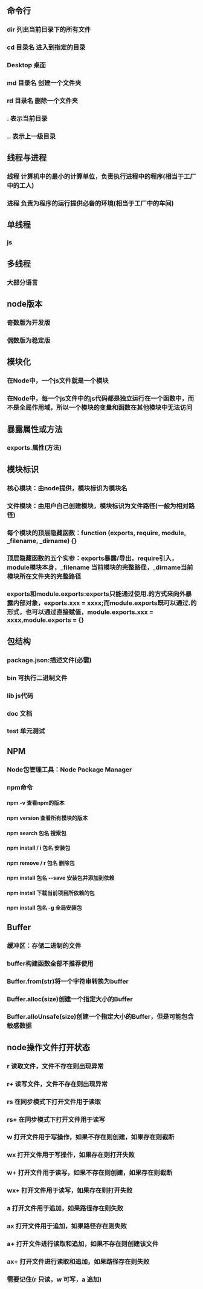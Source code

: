 ## 命令行
### dir 列出当前目录下的所有文件
### cd 目录名 进入到指定的目录
### Desktop 桌面
### md 目录名 创建一个文件夹
### rd 目录名 删除一个文件夹
### . 表示当前目录
### .. 表示上一级目录
## 线程与进程
### 线程 计算机中的最小的计算单位，负责执行进程中的程序(相当于工厂中的工人)
### 进程 负责为程序的运行提供必备的环境(相当于工厂中的车间)
## 单线程
### js
## 多线程
### 大部分语言
## node版本
### 奇数版为开发版
### 偶数版为稳定版
## 模块化
### 在Node中，一个js文件就是一个模块
### 在Node中，每一个js文件中的js代码都是独立运行在一个函数中，而不是全局作用域，所以一个模块的变量和函数在其他模块中无法访问
## 暴露属性或方法
### exports.属性(方法)
## 模块标识
### 核心模块：由node提供，模块标识为模块名
### 文件模块：由用户自己创建模块，模块标识为文件路径(一般为相对路径)
### 每个模块的顶层隐藏函数：function (exports, require, module, _filename, _dirname) {}
### 顶层隐藏函数的五个实参：exports暴露/导出，require引入，module模块本身，_filename 当前模块的完整路径，_dirname当前模块所在文件夹的完整路径  
### exports和module.exports:exports只能通过使用.的方式来向外暴露内部对象，exports.xxx = xxxx;而module.exports既可以通过.的形式，也可以通过直接赋值，module.exports.xxx = xxxx,module.exports = {}
## 包结构
### package.json:描述文件(必需)
### bin 可执行二进制文件
### lib js代码
### doc 文档
### test 单元测试
## NPM
### Node包管理工具：Node Package Manager
### npm命令
#### npm -v 查看npm的版本
#### npm version 查看所有模块的版本
#### npm search 包名 搜索包
#### npm install / i 包名 安装包
#### npm remove / r 包名 删除包
#### npm install 包名 --save 安装包并添加到依赖
#### npm install 下载当前项目所依赖的包
#### npm install 包名 -g 全局安装包
## Buffer
### 缓冲区：存储二进制的文件
### buffer构建函数全部不推荐使用
### Buffer.from(str)将一个字符串转换为buffer
### Buffer.alloc(size)创建一个指定大小的Buffer
### Buffer.alloUnsafe(size)创建一个指定大小的Buffer，但是可能包含敏感数据
## node操作文件打开状态
### r 读取文件，文件不存在则出现异常
### r+ 读写文件，文件不存在则出现异常
### rs 在同步模式下打开文件用于读取
### rs+ 在同步模式下打开文件用于读写
### w 打开文件用于写操作，如果不存在则创建，如果存在则截断
### wx 打开文件用于写操作，如果存在则打开失败
### w+ 打开文件用于读写，如果不存在则创建，如果存在则截断
### wx+ 打开文件用于读写，如果存在则打开失败
### a 打开文件用于追加，如果路径存在则失败
### ax 打开文件用于追加，如果路径存在则失败
### a+ 打开文件进行读取和追加，如果不存在则创建该文件
### ax+ 打开文件进行读取和追加，如果路径存在则失败
### 需要记住(r 只读，w 可写，a 追加)
